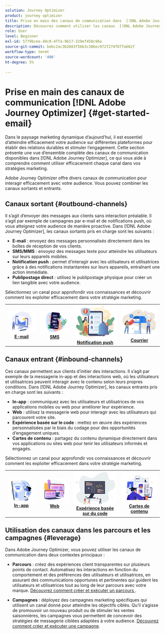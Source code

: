 ```yaml
---
solution: Journey Optimizer
product: journey optimizer
title: Prise en main des canaux de communication dans  [!DNL Adobe Journey Optimizer]
description: Découvrez comment utiliser les canaux  [!DNL Adobe Journey Optimizer]  communication.
role: User
level: Beginner
exl-id: 5779bcee-49c0-4ffa-9b17-329ef458c96a
source-git-commit: bebc2ac362603f56b3c386ec972f274f87fa662f
workflow-type: tm+mt
source-wordcount: '406'
ht-degree: 5%

---
```


# Prise en main des canaux de communication [!DNL Adobe Journey Optimizer] {#get-started-email}

Dans le paysage marketing dynamique d’aujourd’hui, il est essentiel d’atteindre efficacement votre audience sur différentes plateformes pour établir des relations durables et stimuler l’engagement. Cette section présente une vue d’ensemble complète des canaux de communication disponibles dans [!DNL Adobe Journey Optimizer], ce qui vous aide à comprendre comment utiliser efficacement chaque canal dans vos stratégies marketing.


Adobe Journey Optimizer offre divers canaux de communication pour interagir efficacement avec votre audience. Vous pouvez combiner les canaux sortants et entrants.

## Canaux sortant {#outbound-channels}

Il s’agit d’envoyer des messages aux clients sans interaction préalable. Il s’agit par exemple de campagnes par e-mail et de notifications push, où vous atteignez votre audience de manière proactive. Dans [!DNL Adobe Journey Optimizer], les canaux sortants pris en charge sont les suivants :

* **E-mail** : envoyez des messages personnalisés directement dans les boîtes de réception de vos clients.
* **SMS/MMS** : envoyez des messages texte pour atteindre les utilisateurs sur leurs appareils mobiles.
* **Notification push** : permet d’interagir avec les utilisateurs et utilisatrices grâce à des notifications instantanées sur leurs appareils, entraînant une action immédiate.
* **Publipostage direct** : utilisez le publipostage physique pour créer un lien tangible avec votre audience.

Sélectionnez un canal pour approfondir vos connaissances et découvrir comment les exploiter efficacement dans votre stratégie marketing.

<table style="table-layout:fixed"><tr style="border: 0;">
<td><a href="../email/get-started-email.md"><img alt="E-mail" src="assets/do-not-localize/email.png"></a>
<div align="center"><a href="../email/get-started-email.md"><strong>E-mail</strong></a></div></td>
<td><a href="../sms/get-started-sms.md"><img alt="SMS" src="assets/do-not-localize/sms.png"></a>
<div align="center"><a href="../sms/get-started-sms.md"><strong>SMS</strong></a></div></td>
<td><a href="../push/get-started-push.md"><img alt="Notification push" src="assets/do-not-localize/push.png"></a>
<div align="center"><a href="../push/get-started-push.md"><strong>Notification push</strong></a></div></td>
<td><a href="../direct-mail/get-started-direct-mail.md"><img alt="Courrier" src="assets/do-not-localize/direct-mail.jpg"></a>
<div align="center"><a href="../direct-mail/get-started-direct-mail.md"><strong>Courrier</strong></a></div></td>
</tr></table>

## Canaux entrant {#inbound-channels}

Ces canaux permettent aux clients d’initier des interactions. Il s’agit par exemple de la messagerie in-app et des interactions web, où les utilisateurs et utilisatrices peuvent interagir avec le contenu selon leurs propres conditions. Dans [!DNL Adobe Journey Optimizer], les canaux entrants pris en charge sont les suivants :

* **In-app** : communiquez avec les utilisateurs et utilisatrices de vos applications mobiles ou web pour améliorer leur expérience.
* **Web** : utilisez la messagerie web pour interagir avec les utilisateurs qui parcourent votre site.
* **Expérience basée sur le code** : mettez en œuvre des expériences personnalisées par le biais du codage pour des opportunités d’engagement uniques.
* **Cartes de contenu** : partagez du contenu dynamique directement dans vos applications ou sites web pour tenir les utilisateurs informés et engagés.

Sélectionnez un canal pour approfondir vos connaissances et découvrir comment les exploiter efficacement dans votre stratégie marketing.

<table style="table-layout:fixed"><tr style="border: 0;">
<td><a href="../in-app/get-started-in-app.md"><img alt="In-app" src="assets/do-not-localize/inapp.jpg"></a>
<div align="center"><a href="../in-app/get-started-in-app.md"><strong>In-app</strong></a></div></td>
<td><a href="../web/get-started-web.md"><img alt="Web" src="assets/do-not-localize/web.jpg"></a>
<div align="center"><a href="../web/get-started-web.md"><strong>Web</strong></a></div></td>
<td><a href="../code-based/get-started-code-based.md"><img alt="Expérience basée sur du code" src="assets/do-not-localize/code.png"></a>
<div align="center"><a href="../code-based/get-started-code-based.md"><strong>Expérience basée sur du code</strong></a></div></td>
<td><a href="../content-card/get-started-content-card.md"><img alt="Cartes de contenu" src="assets/do-not-localize/cards.png"></a>
<div align="center"><a href="../content-card/get-started-content-card.md"><strong>Cartes de contenu</strong></a></div></td>
</tr></table>


## Utilisation des canaux dans les parcours et les campagnes {#leverage}

Dans Adobe Journey Optimizer, vous pouvez utiliser les canaux de communication dans deux contextes principaux :

* **Parcours** : créez des expériences client transparentes sur plusieurs points de contact. Automatisez les interactions en fonction du comportement et des préférences des utilisateurs et utilisatrices, en assurant des communications opportunes et pertinentes qui guident les utilisateurs et utilisatrices tout au long de leur parcours avec votre marque. [Découvrez comment créer et exécuter un parcours ](../building-journeys/journey-gs.md).

* **Campagnes** : déployez des campagnes marketing spécifiques qui utilisent un canal donné pour atteindre les objectifs ciblés. Qu’il s’agisse de promouvoir un nouveau produit ou de stimuler les ventes saisonnières, les campagnes vous permettent de concevoir des stratégies de messagerie ciblées adaptées à votre audience. [Découvrez comment créer et exécuter une campagne](../campaigns/get-started-with-campaigns.md).

